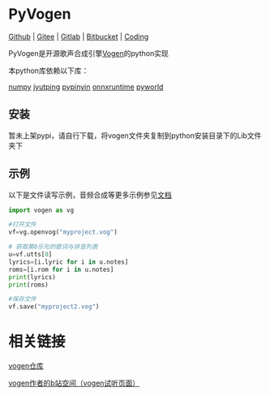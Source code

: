 # PyVogen
[Github](https://github.com/oxygen-dioxide/vogen) | 
[Gitee](https://gitee.com/oxygendioxide/vogen) | 
[Gitlab](https://gitlab.com/oxygen-dioxide/vogen) | 
[Bitbucket](https://bitbucket.org/oxygendioxide/vogen) |
[Coding](https://oxygen-dioxide.coding.net/public/1/vogen/git/files)

PyVogen是开源歌声合成引擎[Vogen](https://github.com/aqtq314/Vogen.Client)的python实现

本python库依赖以下库：

[numpy](https://numpy.org/) 
[jyutping](https://github.com/imdreamrunner/python-jyutping)
[pypinyin](https://pypinyin.readthedocs.io/zh_CN/master/)
[onnxruntime](https://www.onnxruntime.ai/)
[pyworld](https://github.com/JeremyCCHsu/Python-Wrapper-for-World-Vocoder)

## 安装
暂未上架pypi，请自行下载，将vogen文件夹复制到python安装目录下的Lib文件夹下

## 示例

以下是文件读写示例，音频合成等更多示例参见[文档](.\docs)

```py
import vogen as vg

#打开文件
vf=vg.openvog("myproject.vog")

# 获取第0乐句的歌词与拼音列表
u=vf.utts[0]
lyrics=[i.lyric for i in u.notes]
roms=[i.rom for i in u.notes]
print(lyrics)
print(roms)

#保存文件
vf.save("myproject2.vog")
```

# 相关链接
[vogen仓库](https://github.com/aqtq314/Vogen.Client)

[vogen作者的b站空间（vogen试听页面）](https://space.bilibili.com/169955)